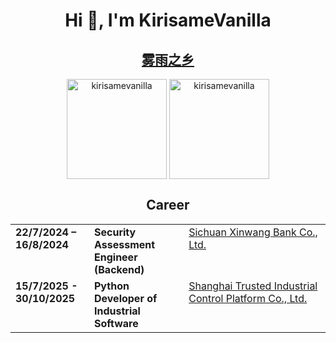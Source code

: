 
<h1 align="center">Hi 👋, I'm KirisameVanilla</h1>

<h2 align="center">
	<a href="https://vanillaaaa.org/" target="_blank">雾雨之乡</a>
</h2>

<div align="center">
<img align="center" height="160em" src="https://github-readme-stats.vercel.app/api/top-langs?username=kirisamevanilla&show_icons=true&locale=en&layout=compact" alt="kirisamevanilla" />
<img align="center" height="160em" src="https://github-readme-stats.vercel.app/api?username=kirisamevanilla&count_private=true&include_all_commits=true&show_icons=true&locale=en" alt="kirisamevanilla" />
</div>

<h2 align="center">Career</h2>

<table align="center" width="100%" border="0" cellspacing="0" cellpadding="8">
  <tr>
    <td width="25%" valign="top"><b>22/7/2024 – 16/8/2024</b></td>
    <td width="30%" valign="top"><b>Security Assessment Engineer (Backend)</b></td>
    <td width="45%" valign="top">
      <a href="https://www.xwbank.com/" target="_blank">Sichuan Xinwang Bank Co., Ltd.</a>
    </td>
  </tr>
  <tr>
    <td width="25%" valign="top"><b>15/7/2025 - 30/10/2025</b></td>
    <td width="30%" valign="top"><b>Python Developer of Industrial Software</b></td>
    <td width="45%" valign="top">
      <a href="https://www.ticpsh.com/en" target="_blank">Shanghai Trusted Industrial Control Platform Co., Ltd.</a>
    </td>
  </tr>
</table>
